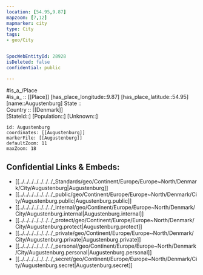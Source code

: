 ```yaml
---
location: [54.95,9.87] 
mapzoom: [7,12] 
mapmarker: city 
type: City
tags:
- geo/City


SpocWebEntityId: 28928
isDeleted: false
confidential: public

---
```

#is_a_/Place  
#is_a_ :: [[Place]] 
[has_place_longitude::9.87] 
[has_place_latitude::54.95] 
[name::Augustenburg] 
State ::  
Country :: [[Denmark]]  
[StateId::] 
[Population::] 
[Unknown::] 


```leaflet
id: Augustenburg
coordinates: [[Augustenburg]] 
markerFile: [[Augustenburg]] 
defaultZoom: 11 
maxZoom: 18
```


## Confidential Links & Embeds: 
- [[../../../../../../../_Standards/geo/Continent/Europe/Europe~North/Denmark/City/Augustenburg|Augustenburg]] 
- [[../../../../../../../_public/geo/Continent/Europe/Europe~North/Denmark/City/Augustenburg.public|Augustenburg.public]] 
- [[../../../../../../../_internal/geo/Continent/Europe/Europe~North/Denmark/City/Augustenburg.internal|Augustenburg.internal]] 
- [[../../../../../../../_protect/geo/Continent/Europe/Europe~North/Denmark/City/Augustenburg.protect|Augustenburg.protect]] 
- [[../../../../../../../_private/geo/Continent/Europe/Europe~North/Denmark/City/Augustenburg.private|Augustenburg.private]] 
- [[../../../../../../../_personal/geo/Continent/Europe/Europe~North/Denmark/City/Augustenburg.personal|Augustenburg.personal]] 
- [[../../../../../../../_secret/geo/Continent/Europe/Europe~North/Denmark/City/Augustenburg.secret|Augustenburg.secret]] 
